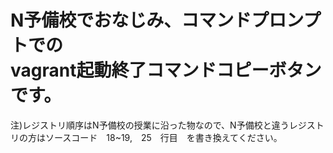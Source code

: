  # N予備校でおなじみ、コマンドプロンプトでの<br>vagrant起動終了コマンドコピーボタンです。


注)レジストリ順序はN予備校の授業に沿った物なので、N予備校と違うレジストリの方はソースコード　18~19,　25　行目　を書き換えてください。

